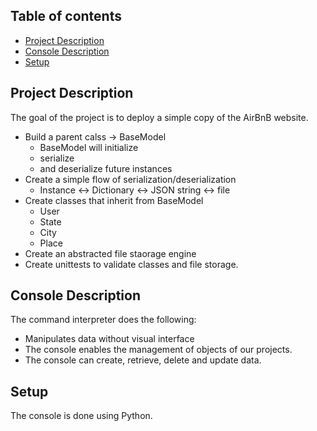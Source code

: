 ## Table of contents
* [Project Description](#project-description)
* [Console Description](#console-description)
* [Setup](#setup)

## Project Description
The goal of the project is to deploy a simple copy of the  AirBnB website.
* Build a parent calss -> BaseModel
  	* BaseModel will initialize
	* serialize
	* and deserialize future instances
* Create a simple flow of serialization/deserialization
  	* Instance <-> Dictionary <-> JSON string <-> file
* Create classes that inherit from BaseModel
  	* User
	* State
	* City
	* Place
* Create an abstracted file staorage engine
* Create unittests to validate classes and file storage.


## Console Description
The command interpreter does the following:
* Manipulates data without visual interface
* The console enables the management of objects of our projects.
* The console can create, retrieve, delete and
update data.

## Setup
The console is done using Python.
